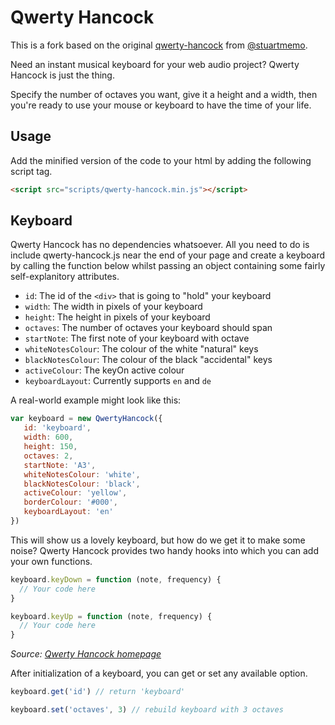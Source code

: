 # Qwerty Hancock

This is a fork based on the original [qwerty-hancock](https://github.com/stuartmemo/qwerty-hancock) from [@stuartmemo](https://github.com/stuartmemo).

Need an instant musical keyboard for your web audio project? Qwerty Hancock is just the thing.

Specify the number of octaves you want, give it a height and a width, then you're ready to use your mouse or keyboard to have the time of your life.

## Usage

Add the minified version of the code to your html by adding the following script tag.
```html
<script src="scripts/qwerty-hancock.min.js"></script>
```

## Keyboard

Qwerty Hancock has no dependencies whatsoever. All you need to do is include qwerty-hancock.js near the end of your page and create a keyboard by calling the function below whilst passing an object containing some fairly self-explanitory attributes.

- `id`: The id of the `<div>` that is going to "hold" your keyboard
- `width`: The width in pixels of your keyboard
- `height`: The height in pixels of your keyboard
- `octaves`: The number of octaves your keyboard should span
- `startNote`: The first note of your keyboard with octave
- `whiteNotesColour`: The colour of the white "natural" keys
- `blackNotesColour`: The colour of the black "accidental" keys
- `activeColour`: The keyOn active colour
- `keyboardLayout`: Currently supports `en` and `de`

A real-world example might look like this:

```javascript
var keyboard = new QwertyHancock({
   id: 'keyboard',
   width: 600,
   height: 150,
   octaves: 2,
   startNote: 'A3',
   whiteNotesColour: 'white',
   blackNotesColour: 'black',
   activeColour: 'yellow',
   borderColour: '#000',
   keyboardLayout: 'en'
})
```

This will show us a lovely keyboard, but how do we get it to make some noise? Qwerty Hancock provides two handy hooks into which you can add your own functions.

```javascript
keyboard.keyDown = function (note, frequency) {
  // Your code here
}

keyboard.keyUp = function (note, frequency) {
  // Your code here
}
```
*Source: [Qwerty Hancock homepage](http://stuartmemo.com/qwerty-hancock)*

After initialization of a keyboard, you can get or set any available option.

```javascript
keyboard.get('id') // return 'keyboard'

keyboard.set('octaves', 3) // rebuild keyboard with 3 octaves
```